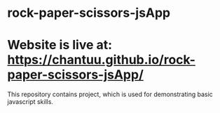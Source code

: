 # rock-paper-scissors-jsApp

# Website is live at: https://chantuu.github.io/rock-paper-scissors-jsApp/

 This repository contains project, which is used for demonstrating basic javascript skills.
